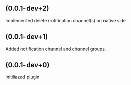 ## (0.0.1-dev+2)

Implemented delete notification channel(s) on native side

## (0.0.1-dev+1)

Added notification channel and channel groups.

## (0.0.1-dev+0)

Initiliazed plugin
